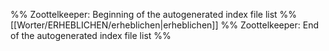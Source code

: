 %% Zoottelkeeper: Beginning of the autogenerated index file list  %%
 [[Worter/ERHEBLICHEN/erheblichen|erheblichen]]
%% Zoottelkeeper: End of the autogenerated index file list  %%
